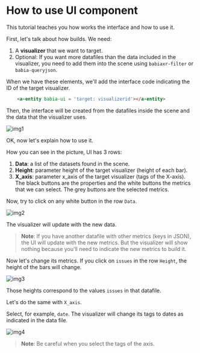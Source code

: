 # How to use UI component

This tutorial teaches you how works the interface and how to use it.

First, let's talk about how builds. We need:

1. A **visualizer** that we want to target.
2. Optional: If you want more datafiles than the data included in the visualizer, you need to add them into the scene using `babiaxr-filter` or `babia-queryjson`.

When we have these elements, we'll add the interface code indicating the ID of the target visualizer.

```html
    <a-entity babia-ui = 'target: visualizerid'></a-entity>
```

Then, the interface will be created from the datafiles inside the scene and the data that the visualizer uses.

![img1](https://i.imgur.com/3QNGvyN.png)

OK, now let's explain how to use it.

How you can see in the picture, UI has 3 rows: 
1. **Data**: a list of the datasets found in the scene.
2. **Height**: parameter height of the target visualizer (height of each bar).
3. **X_axis**: parameter x_axis of the target visualizer (tags of the X-axis).
The black buttons are the properties and the white buttons the metrics that we can select. The grey buttons are the selected metrics.

Now, try to click on any white button in the row `Data`. 

![img2](https://i.imgur.com/VTEPP5e.png)

The visualizer will update with the new data. 

>**Note**: If you have another datafile with other metrics (keys in JSON), the UI will update with the new metrics. But the visualizer will show nothing because you'll need to indicate the new metrics to build it.

Now let's change its metrics. If you click on `issues` in the row `Height`, the height of the bars will change. 

![img3](https://i.imgur.com/qTiOBtz.png)

Those heights correspond to the values `issues` in that datafile.

Let's do the same with `X_axis`. 

Select, for example, `date`. The visualizer will change its tags to dates as indicated in the data file.

![img4](https://i.imgur.com/5LqCDDa.png)

>**Note**: Be careful when you select the tags of the axis.

